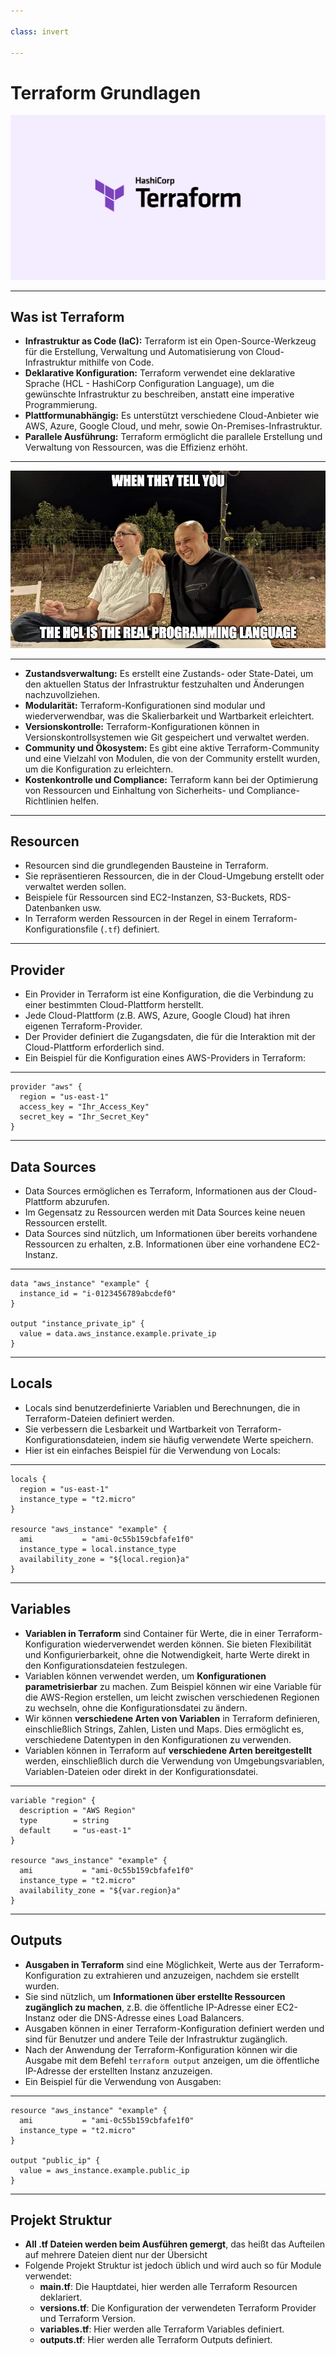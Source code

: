 ```yaml
---

class: invert

---
```


# Terraform Grundlagen

![](./imgs/tf-logo.png)

---

## Was ist Terraform

- **Infrastruktur as Code (IaC):** Terraform ist ein Open-Source-Werkzeug für die Erstellung, Verwaltung und Automatisierung von Cloud-Infrastruktur mithilfe von Code.
- **Deklarative Konfiguration:** Terraform verwendet eine deklarative Sprache (HCL - HashiCorp Configuration Language), um die gewünschte Infrastruktur zu beschreiben, anstatt eine imperative Programmierung.
- **Plattformunabhängig:** Es unterstützt verschiedene Cloud-Anbieter wie AWS, Azure, Google Cloud, und mehr, sowie On-Premises-Infrastruktur.
- **Parallele Ausführung:** Terraform ermöglicht die parallele Erstellung und Verwaltung von Ressourcen, was die Effizienz erhöht.

---

![bg](./imgs/hcl-meme.jpg)

---

- **Zustandsverwaltung:** Es erstellt eine Zustands- oder State-Datei, um den aktuellen Status der Infrastruktur festzuhalten und Änderungen nachzuvollziehen.
- **Modularität:** Terraform-Konfigurationen sind modular und wiederverwendbar, was die Skalierbarkeit und Wartbarkeit erleichtert.
- **Versionskontrolle:** Terraform-Konfigurationen können in Versionskontrollsystemen wie Git gespeichert und verwaltet werden.
- **Community und Ökosystem:** Es gibt eine aktive Terraform-Community und eine Vielzahl von Modulen, die von der Community erstellt wurden, um die Konfiguration zu erleichtern.
- **Kostenkontrolle und Compliance:** Terraform kann bei der Optimierung von Ressourcen und Einhaltung von Sicherheits- und Compliance-Richtlinien helfen.

---

## Resourcen

- Resourcen sind die grundlegenden Bausteine in Terraform.
- Sie repräsentieren Ressourcen, die in der Cloud-Umgebung erstellt oder verwaltet werden sollen.
- Beispiele für Ressourcen sind EC2-Instanzen, S3-Buckets, RDS-Datenbanken usw.
- In Terraform werden Ressourcen in der Regel in einem Terraform-Konfigurationsfile (`.tf`) definiert.

---

## Provider
- Ein Provider in Terraform ist eine Konfiguration, die die Verbindung zu einer bestimmten Cloud-Plattform herstellt.
- Jede Cloud-Plattform (z.B. AWS, Azure, Google Cloud) hat ihren eigenen Terraform-Provider.
- Der Provider definiert die Zugangsdaten, die für die Interaktion mit der Cloud-Plattform erforderlich sind.
- Ein Beispiel für die Konfiguration eines AWS-Providers in Terraform:

---

```hcl
provider "aws" {
  region = "us-east-1"
  access_key = "Ihr_Access_Key"
  secret_key = "Ihr_Secret_Key"
}
```

---

## Data Sources
- Data Sources ermöglichen es Terraform, Informationen aus der Cloud-Plattform abzurufen.
- Im Gegensatz zu Ressourcen werden mit Data Sources keine neuen Ressourcen erstellt.
- Data Sources sind nützlich, um Informationen über bereits vorhandene Ressourcen zu erhalten, z.B. Informationen über eine vorhandene EC2-Instanz.

---

```hcl
data "aws_instance" "example" {
  instance_id = "i-0123456789abcdef0"
}

output "instance_private_ip" {
  value = data.aws_instance.example.private_ip
}
```

---

## Locals
- Locals sind benutzerdefinierte Variablen und Berechnungen, die in Terraform-Dateien definiert werden.
- Sie verbessern die Lesbarkeit und Wartbarkeit von Terraform-Konfigurationsdateien, indem sie häufig verwendete Werte speichern.
- Hier ist ein einfaches Beispiel für die Verwendung von Locals:

---

```hcl
locals {
  region = "us-east-1"
  instance_type = "t2.micro"
}

resource "aws_instance" "example" {
  ami           = "ami-0c55b159cbfafe1f0"
  instance_type = local.instance_type
  availability_zone = "${local.region}a"
}
```

---


## Variables

- **Variablen in Terraform** sind Container für Werte, die in einer Terraform-Konfiguration wiederverwendet werden können. Sie bieten Flexibilität und Konfigurierbarkeit, ohne die Notwendigkeit, harte Werte direkt in den Konfigurationsdateien festzulegen.
- Variablen können verwendet werden, um **Konfigurationen parametrisierbar** zu machen. Zum Beispiel können wir eine Variable für die AWS-Region erstellen, um leicht zwischen verschiedenen Regionen zu wechseln, ohne die Konfigurationsdatei zu ändern.
- Wir können **verschiedene Arten von Variablen** in Terraform definieren, einschließlich Strings, Zahlen, Listen und Maps. Dies ermöglicht es, verschiedene Datentypen in den Konfigurationen zu verwenden.
- Variablen können in Terraform auf **verschiedene Arten bereitgestellt** werden, einschließlich durch die Verwendung von Umgebungsvariablen, Variablen-Dateien oder direkt in der Konfigurationsdatei.

---

```hcl
variable "region" {
  description = "AWS Region"
  type        = string
  default     = "us-east-1"
}

resource "aws_instance" "example" {
  ami           = "ami-0c55b159cbfafe1f0"
  instance_type = "t2.micro"
  availability_zone = "${var.region}a"
}
```

---

## Outputs

- **Ausgaben in Terraform** sind eine Möglichkeit, Werte aus der Terraform-Konfiguration zu extrahieren und anzuzeigen, nachdem sie erstellt wurden.
- Sie sind nützlich, um **Informationen über erstellte Ressourcen zugänglich zu machen**, z.B. die öffentliche IP-Adresse einer EC2-Instanz oder die DNS-Adresse eines Load Balancers.
- Ausgaben können in einer Terraform-Konfiguration definiert werden und sind für Benutzer und andere Teile der Infrastruktur zugänglich.
- Nach der Anwendung der Terraform-Konfiguration können wir die Ausgabe mit dem Befehl `terraform output` anzeigen, um die öffentliche IP-Adresse der erstellten Instanz anzuzeigen.
- Ein Beispiel für die Verwendung von Ausgaben:

---

```hcl
resource "aws_instance" "example" {
  ami           = "ami-0c55b159cbfafe1f0"
  instance_type = "t2.micro"
}

output "public_ip" {
  value = aws_instance.example.public_ip
}
```

---

## Projekt Struktur

- **All .tf Dateien werden beim Ausführen gemergt**, das heißt das Aufteilen auf mehrere Dateien dient nur der Übersicht
- Folgende Projekt Struktur ist jedoch üblich und wird auch so für Module verwendet:
    - **main.tf**: Die Hauptdatei, hier werden alle Terraform Resourcen deklariert.
    - **versions.tf**: Die Konfiguration der verwendeten Terraform Provider und Terraform Version.
    - **variables.tf**: Hier werden alle Terraform Variables definiert.
    - **outputs.tf**: Hier werden alle Terraform Outputs definiert.
